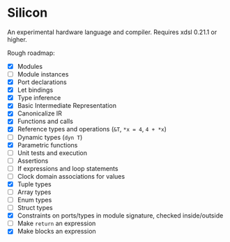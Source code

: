 # Silicon

An experimental hardware language and compiler. Requires xdsl 0.21.1 or higher.

Rough roadmap:

- [x] Modules
- [ ] Module instances
- [x] Port declarations
- [x] Let bindings
- [x] Type inference
- [x] Basic Intermediate Representation
- [x] Canonicalize IR
- [x] Functions and calls
- [x] Reference types and operations (`&T`, `*x = 4`, `4 + *x`)
- [ ] Dynamic types (`dyn T`)
- [x] Parametric functions
- [ ] Unit tests and execution
- [ ] Assertions
- [ ] If expressions and loop statements
- [ ] Clock domain associations for values
- [x] Tuple types
- [ ] Array types
- [ ] Enum types
- [ ] Struct types
- [x] Constraints on ports/types in module signature, checked inside/outside
- [ ] Make `return` an expression
- [x] Make blocks an expression
